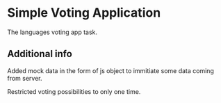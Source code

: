 # Simple Voting Application

The languages voting app task.

## Additional info

Added mock data in the form of js object to immitiate some data coming from server.

Restricted voting possibilities to only one time.
